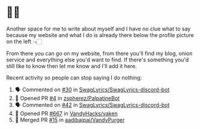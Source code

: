 # 👋🏻
<!--
**aadibajpai/aadibajpai** is a ✨ _special_ ✨ repository because its `README.md` (this file) appears on your GitHub profile.
-->
Another space for me to write about myself and I have no clue what to say because my website and what I do is already there below the profile picture on the left 👈🏻

From there you can go on my website, from there you'll find my blog, onion service and everything else you'd want to find.
If there's something you'd still like to know then let me know and I'll add it here.

Recent activity so people can stop saying I do nothing:
<!--START_SECTION:activity-->
1. 🗣 Commented on [#30](https://github.com//SwagLyrics/SwagLyrics-discord-bot/issues/30) in [SwagLyrics/SwagLyrics-discord-bot](https://github.com//SwagLyrics/SwagLyrics-discord-bot)
2. 💪 Opened PR [#4](https://github.com//zspherez/PalpatineBot/pull/4) in [zspherez/PalpatineBot](https://github.com//zspherez/PalpatineBot)
3. 🗣 Commented on [#42](https://github.com//SwagLyrics/SwagLyrics-discord-bot/issues/42) in [SwagLyrics/SwagLyrics-discord-bot](https://github.com//SwagLyrics/SwagLyrics-discord-bot)
4. 💪 Opened PR [#667](https://github.com//VandyHacks/vaken/pull/667) in [VandyHacks/vaken](https://github.com//VandyHacks/vaken)
5. 🎉 Merged PR [#15](https://github.com//aadibajpai/VandyPurger/pull/15) in [aadibajpai/VandyPurger](https://github.com//aadibajpai/VandyPurger)
<!--END_SECTION:activity-->
